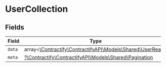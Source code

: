 # UserCollection


## Fields

| Field                                                                                        | Type                                                                                         | Required                                                                                     | Description                                                                                  |
| -------------------------------------------------------------------------------------------- | -------------------------------------------------------------------------------------------- | -------------------------------------------------------------------------------------------- | -------------------------------------------------------------------------------------------- |
| `data`                                                                                       | array<[\Contractify\ContractifyAPI\Models\Shared\UserRead](../../models/shared/UserRead.md)> | :heavy_minus_sign:                                                                           | N/A                                                                                          |
| `meta`                                                                                       | [?\Contractify\ContractifyAPI\Models\Shared\Pagination](../../models/shared/Pagination.md)   | :heavy_minus_sign:                                                                           | N/A                                                                                          |